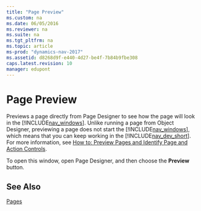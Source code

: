 ```yaml
---
title: "Page Preview"
ms.custom: na
ms.date: 06/05/2016
ms.reviewer: na
ms.suite: na
ms.tgt_pltfrm: na
ms.topic: article
ms-prod: "dynamics-nav-2017"
ms.assetid: d8268d9f-e440-4d27-be4f-7b84b9fbe308
caps.latest.revision: 10
manager: edupont
---
```

# Page Preview
Previews a page directly from Page Designer to see how the page will look in the [!INCLUDE[nav_windows](../includes/nav_windows_md.md)]. Unlike running a page from Object Designer, previewing a page does not start the [!INCLUDE[nav_windows](../includes/nav_windows_md.md)], which means that you can keep working in the [!INCLUDE[nav_dev_short](../includes/nav_dev_short_md.md)]. For more information, see [How to: Preview Pages and Identify Page and Action Controls](../How-to--Preview-Pages-and-Identify-Page-and-Action-Controls.md).  

 To open this window, open Page Designer, and then choose the **Preview** button.  

## See Also  
 [Pages](../Pages.md)
